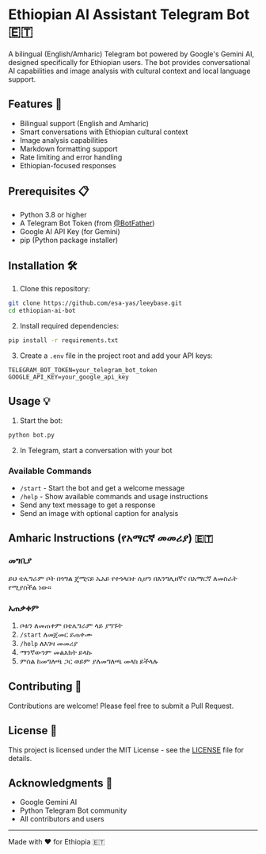 # Ethiopian AI Assistant Telegram Bot 🇪🇹

A bilingual (English/Amharic) Telegram bot powered by Google's Gemini AI, designed specifically for Ethiopian users. The bot provides conversational AI capabilities and image analysis with cultural context and local language support.

## Features 🌟

- Bilingual support (English and Amharic)
- Smart conversations with Ethiopian cultural context
- Image analysis capabilities
- Markdown formatting support
- Rate limiting and error handling
- Ethiopian-focused responses

## Prerequisites 📋

- Python 3.8 or higher
- A Telegram Bot Token (from [@BotFather](https://t.me/BotFather))
- Google AI API Key (for Gemini)
- pip (Python package installer)

## Installation 🛠️

1. Clone this repository:
```bash
git clone https://github.com/esa-yas/leeybase.git
cd ethiopian-ai-bot
```

2. Install required dependencies:
```bash
pip install -r requirements.txt
```

3. Create a `.env` file in the project root and add your API keys:
```env
TELEGRAM_BOT_TOKEN=your_telegram_bot_token
GOOGLE_API_KEY=your_google_api_key
```

## Usage 💡

1. Start the bot:
```bash
python bot.py
```

2. In Telegram, start a conversation with your bot

### Available Commands

- `/start` - Start the bot and get a welcome message
- `/help` - Show available commands and usage instructions
- Send any text message to get a response
- Send an image with optional caption for analysis

## Amharic Instructions (የአማርኛ መመሪያ) 🇪🇹

### መግቢያ
ይህ ቴሌግራም ቦት በጎግል ጄሚናይ ኤአይ የተጎላበተ ሲሆን በእንግሊዘኛና በአማርኛ ለመስራት የሚያስችል ነው። 

### አጠቃቀም
1. ቦቱን ለመጠቀም በቴሌግራም ላይ ያግኙት
2. `/start` ለመጀመር ይጠቀሙ
3. `/help` ለእገዛ መመሪያ
4. ማንኛውንም መልእክት ይላኩ
5. ምስል ከመግለጫ ጋር ወይም ያለመግለጫ መላክ ይችላሉ

## Contributing 🤝

Contributions are welcome! Please feel free to submit a Pull Request.

## License 📄

This project is licensed under the MIT License - see the [LICENSE](LICENSE) file for details.

## Acknowledgments 🙏

- Google Gemini AI
- Python Telegram Bot community
- All contributors and users

---
Made with ❤️ for Ethiopia 🇪🇹 
